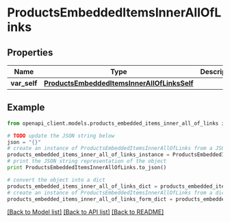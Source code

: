 # ProductsEmbeddedItemsInnerAllOfLinks


## Properties
Name | Type | Description | Notes
------------ | ------------- | ------------- | -------------
**var_self** | [**ProductsEmbeddedItemsInnerAllOfLinksSelf**](ProductsEmbeddedItemsInnerAllOfLinksSelf.md) |  | [optional] 

## Example

```python
from openapi_client.models.products_embedded_items_inner_all_of_links import ProductsEmbeddedItemsInnerAllOfLinks

# TODO update the JSON string below
json = "{}"
# create an instance of ProductsEmbeddedItemsInnerAllOfLinks from a JSON string
products_embedded_items_inner_all_of_links_instance = ProductsEmbeddedItemsInnerAllOfLinks.from_json(json)
# print the JSON string representation of the object
print ProductsEmbeddedItemsInnerAllOfLinks.to_json()

# convert the object into a dict
products_embedded_items_inner_all_of_links_dict = products_embedded_items_inner_all_of_links_instance.to_dict()
# create an instance of ProductsEmbeddedItemsInnerAllOfLinks from a dict
products_embedded_items_inner_all_of_links_form_dict = products_embedded_items_inner_all_of_links.from_dict(products_embedded_items_inner_all_of_links_dict)
```
[[Back to Model list]](../README.md#documentation-for-models) [[Back to API list]](../README.md#documentation-for-api-endpoints) [[Back to README]](../README.md)


